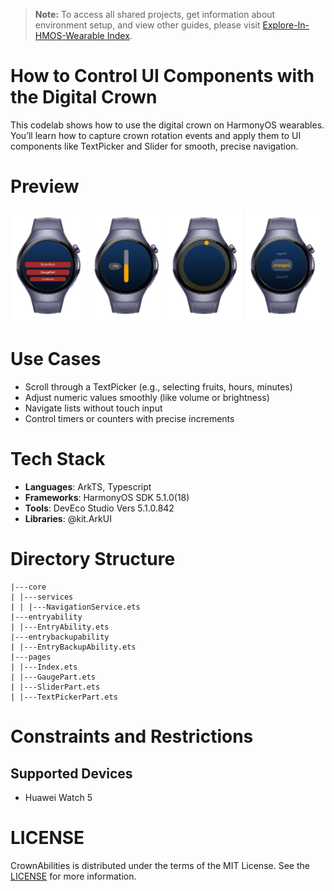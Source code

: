 > **Note:** To access all shared projects, get information about environment setup, and view other guides, please visit [Explore-In-HMOS-Wearable Index](https://github.com/Explore-In-HMOS-Wearable/hmos-index).

# How to Control UI Components with the Digital Crown

This codelab shows how to use the digital crown on HarmonyOS wearables. You’ll learn how to capture crown rotation events and apply them to UI components like TextPicker and Slider for smooth, precise navigation.

# Preview

<p align="left">
  <img src="screenshots/1.png" width="24%">
  <img src="screenshots/2.png" width="24%">
  <img src="screenshots/3.png" width="24%">
  <img src="screenshots/4.png" width="24%">
</p>

# Use Cases

- Scroll through a TextPicker (e.g., selecting fruits, hours, minutes)
- Adjust numeric values smoothly (like volume or brightness)
- Navigate lists without touch input
- Control timers or counters with precise increments

# Tech Stack

- **Languages**: ArkTS, Typescript
- **Frameworks**: HarmonyOS SDK 5.1.0(18)
- **Tools**: DevEco Studio Vers 5.1.0.842
- **Libraries**: @kit.ArkUI

# Directory Structure

```entry/src/main/ets/
|---core
| |---services
| | |---NavigationService.ets
|---entryability
| |---EntryAbility.ets
|---entrybackupability
| |---EntryBackupAbility.ets  
|---pages
| |---Index.ets
| |---GaugePart.ets
| |---SliderPart.ets
| |---TextPickerPart.ets

```

# Constraints and Restrictions
## Supported Devices
- Huawei Watch 5


# LICENSE

CrownAbilities is distributed under the terms of the MIT License.
See the [LICENSE](/LICENSE) for more information.




